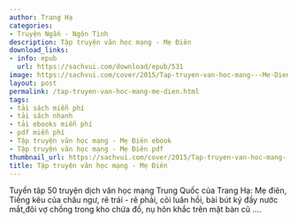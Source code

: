 ```yaml
---
author: Trang Hạ
categories:
- Truyện Ngắn - Ngôn Tình
description: Tập truyện văn học mạng - Mẹ Điên
download_links:
- info: epub
  url: https://sachvui.com/download/epub/531
image: https://sachvui.com/cover/2015/Tap-truyen-van-hoc-mang---Me-Dien.jpg
layout: post
permalink: /tap-truyen-van-hoc-mang-me-dien.html
tags:
- tải sách miễn phí
- tải sách nhanh
- tải ebooks miễn phí
- pdf miễn phí
- Tập truyện văn học mạng - Mẹ Điên ebook
- Tập truyện văn học mạng - Mẹ Điên pdf
thumbnail_url: https://sachvui.com/cover/2015/Tap-truyen-van-hoc-mang---Me-Dien.jpg
title: Tập truyện văn học mạng - Mẹ Điên
---
```


 <div class="item-desc text-justify"> Tuyển tâp 50 truyện dịch văn học mạng Trung Quốc của Trang Hạ: Mẹ điên, Tiếng kêu của châu ngư, rẽ trái - rẽ phải, cõi luân hồi, bài bút ký đầy nước mắt,đôi vợ chồng trong kho chứa đồ, nụ hôn khắc trên mặt bàn cũ .... </div>